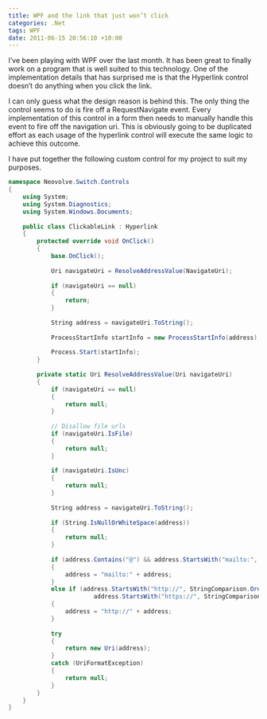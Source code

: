 ```yaml
---
title: WPF and the link that just won’t click
categories: .Net
tags: WPF
date: 2011-06-15 20:56:10 +10:00
---
```


I’ve been playing with WPF over the last month. It has been great to finally work on a program that is well suited to this technology. One of the implementation details that has surprised me is that the Hyperlink control doesn’t do anything when you click the link.

I can only guess what the design reason is behind this. The only thing the control seems to do is fire off a RequestNavigate event. Every implementation of this control in a form then needs to manually handle this event to fire off the navigation uri. This is obviously going to be duplicated effort as each usage of the hyperlink control will execute the same logic to achieve this outcome.

I have put together the following custom control for my project to suit my purposes.

<!--more-->

```csharp
namespace Neovolve.Switch.Controls
{
    using System;
    using System.Diagnostics;
    using System.Windows.Documents;
    
    public class ClickableLink : Hyperlink
    {
        protected override void OnClick()
        {
            base.OnClick();
    
            Uri navigateUri = ResolveAddressValue(NavigateUri);
    
            if (navigateUri == null)
            {
                return;
            }
    
            String address = navigateUri.ToString();
    
            ProcessStartInfo startInfo = new ProcessStartInfo(address);
                
            Process.Start(startInfo);
        }
            
        private static Uri ResolveAddressValue(Uri navigateUri)
        {
            if (navigateUri == null)
            {
                return null;
            }
    
            // Disallow file urls
            if (navigateUri.IsFile)
            {
                return null;
            }
    
            if (navigateUri.IsUnc)
            {
                return null;
            }
    
            String address = navigateUri.ToString();
    
            if (String.IsNullOrWhiteSpace(address))
            {
                return null;
            }
    
            if (address.Contains("@") && address.StartsWith("mailto:", StringComparison.OrdinalIgnoreCase) == false)
            {
                address = "mailto:" + address;
            }
            else if (address.StartsWith("http://", StringComparison.OrdinalIgnoreCase) == false &&
                        address.StartsWith("https://", StringComparison.OrdinalIgnoreCase) == false)
            {
                address = "http://" + address;
            }
    
            try
            {
                return new Uri(address);
            }
            catch (UriFormatException)
            {
                return null;
            }
        }
    }
}
```


